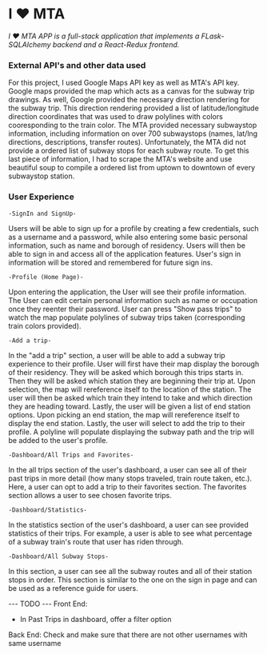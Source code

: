 #  I :heart: MTA
*I :heart: MTA APP is a full-stack application that implements a FLask-SQLAlchemy backend and a React-Redux frontend.*

### External API's and other data used
For this project, I used Google Maps API key as well as MTA's API key. Google maps provided the map which acts as a canvas for the subway trip drawings. As well, Google provided the necessary direction rendering for the subway trip. This direction rendering  provided a list of latitude/longitude direction coordinates that was used to draw polylines with colors cooresponding to the train color. The MTA provided necessary subwaystop information, including information on over 700 subwaystops (names, lat/lng directions, descriptions, transfer routes). Unfortunately, the MTA did not provide a ordered list of subway stops for each subway route. To get this last piece of information, I had to scrape the MTA's website and use beautiful soup to compile a ordered list from uptown to downtown of every subwaystop station.

### User Experience

    -SignIn and SignUp-

Users will be able to sign up for a profile by creating a few credentials, such as a username and a password, while also entering some basic personal information, such as name and borough of residency. Users will then be able to sign in and access all of the application features. User's sign in information will be stored and remembered for future sign ins.

    -Profile (Home Page)-

Upon entering the application, the User will see their profile information. The User can edit certain personal information such as name or occupation once they reenter their password. User can press "Show pass trips" to watch the map populate polylines of subway trips taken (corresponding train colors provided).

    -Add a trip-

In the "add a trip" section, a user will be able to add a subway trip experience to their profile. User will first have their map display the borough of their residency. They will be asked which borough this trips starts in. Then they will be asked which station they are beginning their trip at. Upon selection, the map will rereference itself to the location of the station. The user will then be asked which train they intend to take and which direction they are heading toward. Lastly, the user will be given a list of end station options. Upon picking an end station, the map will rereference itself to display the end station. Lastly, the user will select to add the trip to their profile. A polyline will populate displaying the subway path and the trip will be added to the user's profile.

    -Dashboard/All Trips and Favorites-

In the all trips section of the user's dashboard, a user can see all of their past trips in more detail (how many stops traveled, train route taken, etc.). Here, a user can opt to add a trip to their favorites section. The favorites section allows a user to see chosen favorite trips.

    -Dashboard/Statistics-

In the statistics section of the user's dashboard, a user can see provided statistics of their trips. For example, a user is able to see what percentage of a subway train's route that user has riden through.

    -Dashboard/All Subway Stops-

In this section, a user can see all the subway routes and all of their station stops in order. This section is similar to the one on the sign in page and can be used as a reference guide for users.







--- TODO --- 
Front End:
- In Past Trips in dashboard, offer a filter option

Back End:
Check and make sure that there are not other usernames with same username
